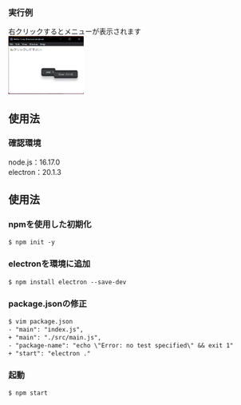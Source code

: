 ### 実行例
右クリックするとメニューが表示されます  
<img src="images/cap.png" width="30%">  
## 使用法 
### 確認環境
node.js：16.17.0  
electron：20.1.3  

## 使用法 
### npmを使用した初期化 
```
$ npm init -y
```
### electronを環境に追加
```
$ npm install electron --save-dev
```
### package.jsonの修正
```
$ vim package.json
- "main": "index.js",
+ "main": "./src/main.js",
- "package-name": "echo \"Error: no test specified\" && exit 1"
+ "start": "electron ."
```
### 起動
```
$ npm start
```